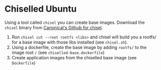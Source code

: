 # Chiselled Ubuntu
Using a tool called `chisel` you can create base images. Download the `chisel` binary from [Canonical's Github for chisel](https://github.com/canonical/chisel/releases).
1. Run `chisel cut --root rootfs <libs>` and chisel will build you a rootfs/ for a base image with those libs installed (see `chisel.sh`).
2. Using a dockerfile, create the base image by adding `rootfs/` to the image root `/` (see `chiselled-base.dockerfile`)
3. Create application images from the chiselled base image (see `Dockerfile`)
